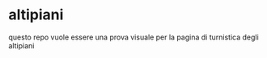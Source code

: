 # altipiani

questo repo vuole essere una prova visuale per la pagina di turnistica degli altipiani
